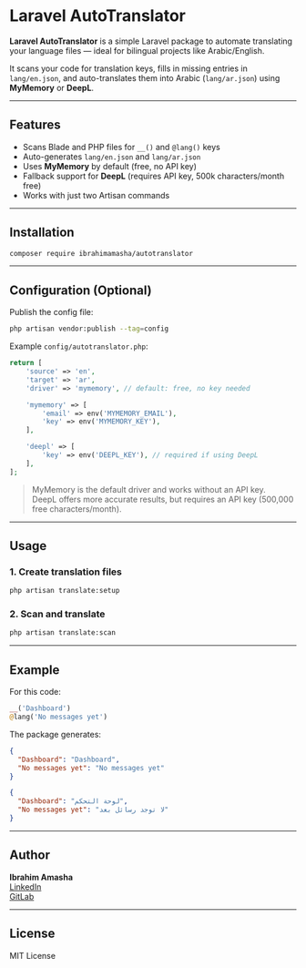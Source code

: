 # Laravel AutoTranslator

**Laravel AutoTranslator** is a simple Laravel package to automate translating your language files — ideal for bilingual projects like Arabic/English.

It scans your code for translation keys, fills in missing entries in `lang/en.json`, and auto-translates them into Arabic (`lang/ar.json`) using **MyMemory** or **DeepL**.

---

## Features

- Scans Blade and PHP files for `__()` and `@lang()` keys  
- Auto-generates `lang/en.json` and `lang/ar.json`  
- Uses **MyMemory** by default (free, no API key)  
- Fallback support for **DeepL** (requires API key, 500k characters/month free)  
- Works with just two Artisan commands  

---

## Installation

```bash
composer require ibrahimamasha/autotranslator
```

---

## Configuration (Optional)

Publish the config file:

```bash
php artisan vendor:publish --tag=config
```

Example `config/autotranslator.php`:

```php
return [
    'source' => 'en',
    'target' => 'ar',
    'driver' => 'mymemory', // default: free, no key needed

    'mymemory' => [
        'email' => env('MYMEMORY_EMAIL'),
        'key' => env('MYMEMORY_KEY'),
    ],

    'deepl' => [
        'key' => env('DEEPL_KEY'), // required if using DeepL
    ],
];
```

> MyMemory is the default driver and works without an API key.  
> DeepL offers more accurate results, but requires an API key (500,000 free characters/month).

---

## Usage

### 1. Create translation files

```bash
php artisan translate:setup
```

### 2. Scan and translate

```bash
php artisan translate:scan
```

---

## Example

For this code:

```php
__('Dashboard')
@lang('No messages yet')
```

The package generates:

```json
{
  "Dashboard": "Dashboard",
  "No messages yet": "No messages yet"
}
```

```json
{
  "Dashboard": "لوحة التحكم",
  "No messages yet": "لا توجد رسائل بعد"
}
```

---

## Author

**Ibrahim Amasha**  
[LinkedIn](https://www.linkedin.com/in/ibrahim-amasha-24199a230)  
[GitLab](https://gitlab.com/ibrahimamasha7)

---

## License

MIT License
